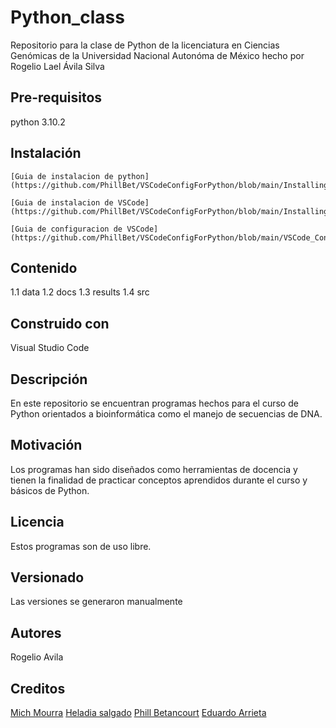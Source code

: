 # Python_class

Repositorio para la clase de Python de la licenciatura en Ciencias Genómicas de la Universidad Nacional Autonóma de México
hecho por Rogelio Lael Ávila Silva

## Pre-requisitos

python 3.10.2

## Instalación

    [Guia de instalacion de python] (https://github.com/PhillBet/VSCodeConfigForPython/blob/main/Installing_Python_3_10.md)

    [Guia de instalacion de VSCode] (https://github.com/PhillBet/VSCodeConfigForPython/blob/main/Installing_VSCode.md)

    [Guia de configuracion de VSCode] (https://github.com/PhillBet/VSCodeConfigForPython/blob/main/VSCode_Config.md)

## Contenido

1.1 data
1.2 docs
1.3 results
1.4 src

## Construido con

Visual Studio Code

## Descripción

En este repositorio se encuentran programas hechos para el curso de Python orientados a bioinformática
como el manejo de secuencias de DNA.

## Motivación

Los programas han sido diseñados como herramientas de docencia y tienen la finalidad de practicar conceptos
aprendidos durante el curso y básicos de Python.

## Licencia

Estos programas son de uso libre.

## Versionado

Las versiones se generaron manualmente

## Autores

Rogelio Avila

## Creditos

[Mich Mourra](https://github.com/MichMourra)
[Heladia salgado](https://github.com/Helysalgado)
[Phill Betancourt](https://github.com/PhillBet)
[Eduardo Arrieta](https://github.com/eduardo-arrieta)
